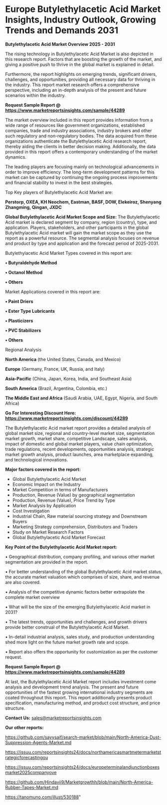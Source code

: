 # Europe Butylethylacetic Acid Market Insights, Industry Outlook, Growing Trends and Demands 2031

<Strong> Butylethylacetic Acid Market Overview 2025 - 2031</strong>

The rising technology in Butylethylacetic Acid Market is also depicted in this research report. Factors that are boosting the growth of the market, and giving a positive push to thrive in the global market is explained in detail.

Furthermore, the report highlights on emerging trends, significant drivers, challenges, and opportunities, providing all necessary data for thriving in the industry. This report market research offers a comprehensive perspective, including an in-depth analysis of the present and future scenarios within the industry.

<strong>Request Sample Report @ <a href=https://www.marketreportsinsights.com/sample/44289>https://www.marketreportsinsights.com/sample/44289</a></strong>

The market overview included in this report provides information from a wide range of resources like government organizations, established companies, trade and industry associations, industry brokers and other such regulatory and non-regulatory bodies. The data acquired from these organizations authenticate the Butylethylacetic Acid research report, thereby aiding the clients in better decision making. Additionally, the data provided in this report offers a contemporary understanding of the market dynamics.

The leading players are focusing mainly on technological advancements in order to improve efficiency. The long-term development patterns for this market can be captured by continuing the ongoing process improvements and financial stability to invest in the best strategies.

Top Key players of Butylethylacetic Acid Market are:

<strong>Perstorp, OXEA, KH Neochem, Eastman, BASF, DOW, Elekeiroz, Shenyang Zhangming, Qingan, JXDC</strong>

<strong><b>Global Butylethylacetic Acid Market Scope and Size:</b></strong>
The Butylethylacetic Acid market is declared segment by company, region (country), type, and application. Players, stakeholders, and other participants in the global Butylethylacetic Acid market will gain the market scope as they use the report as a powerful resource. The segmental analysis focuses on revenue and product by type and application and the forecast period of 2025-2031.

Butylethylacetic Acid Market Types covered in this report are:

<strong>•  Butyraldehyde Method

•  Octanol Method

•  Others</strong>

Market Applications covered in this report are:

<strong>•  Paint Driers

•  Ester Type Lubricants

•  Plasticizers

•  PVC Stabilizers

•  Others</strong> 

Regional Analysis

<strong>North America</strong> (the United States, Canada, and Mexico)

<strong>Europe</strong> (Germany, France, UK, Russia, and Italy)

<strong>Asia-Pacific</strong> (China, Japan, Korea, India, and Southeast Asia)

<strong>South America</strong> (Brazil, Argentina, Colombia, etc.)

<strong>The Middle East and Africa</strong> (Saudi Arabia, UAE, Egypt, Nigeria, and South Africa)

<strong>Go For Interesting Discount Here: <a href=https://www.marketreportsinsights.com/discount/44289>https://www.marketreportsinsights.com/discount/44289</a></strong>

The Butylethylacetic Acid market report provides a detailed analysis of global market size, regional and country-level market size, segmentation market growth, market share, competitive Landscape, sales analysis, impact of domestic and global market players, value chain optimization, trade regulations, recent developments, opportunities analysis, strategic market growth analysis, product launches, area marketplace expanding, and technological innovations.

<strong><b>Major factors covered in the report:</b></strong>
<ul>
  <li>Global Butylethylacetic Acid Market </li>
  <li>Economic Impact on the Industry</li>
  <li>Market Competition in terms of Manufacturers</li>
  <li>Production, Revenue (Value) by geographical segmentation</li>
  <li>Production, Revenue (Value), Price Trend by Type</li>
  <li>Market Analysis by Application</li>
  <li>Cost Investigation</li>
  <li>Industrial Chain, Raw material sourcing strategy and Downstream Buyers</li>
  <li>Marketing Strategy comprehension, Distributors and Traders</li>
  <li>Study on Market Research Factors</li>
  <li>Global Butylethylacetic Acid Market Forecast</li>
</ul>

<strong><b>Key Point of the Butylethylacetic Acid Market report:</b></strong>

• Geographical distribution, company profiling, and various other market segmentation are provided in the report.

• For better understanding of the global Butylethylacetic Acid market status, the accurate market valuation which comprises of size, share, and revenue are also covered.

• Analysis of the competitive dynamic factors better extrapolate the complete market overview

• What will be the size of the emerging Butylethylacetic Acid market in 2031?

• The latest trends, opportunities and challenges, and growth drivers provide better construal of the Butylethylacetic Acid Market.

• In-detail industrial analysis, sales study, and production understanding shed more light on the future market growth rate and scope.

• Report also offers the opportunity for customization as per the customer request.

<strong>Request Sample Report @ <a href=https://www.marketreportsinsights.com/sample/44289>https://www.marketreportsinsights.com/sample/44289</a></strong>

At last, the Butylethylacetic Acid Market report includes investment come analysis and development trend analysis. The present and future opportunities of the fastest growing international industry segments are coated throughout this report. This report additionally presents product specification, manufacturing method, and product cost structure, and price structure.

<strong>Contact Us:</strong>
sales@marketreportsinsights.com

<strong>Our other reports:</strong>

<a href=https://github.com/sayysaif/search-market/blob/main/North-America-Dust-Suppression-Agents-Market.md>https://github.com/sayysaif/search-market/blob/main/North-America-Dust-Suppression-Agents-Market.md</a>

<a href=https://issuu.com/reportsinsights24/docs/northamericasmartmetermarketstrategicforecastingou>https://issuu.com/reportsinsights24/docs/northamericasmartmetermarketstrategicforecastingou</a>

<a href=https://issuu.com/reportsinsights24/docs/europeterminalandjunctionboxesmarket2025companyove>https://issuu.com/reportsinsights24/docs/europeterminalandjunctionboxesmarket2025companyove</a>

<a href=https://github.com/Hindavii9/Marketgrowthh/blob/main/North-America-Rubber-Tapes-Market.md>https://github.com/Hindavii9/Marketgrowthh/blob/main/North-America-Rubber-Tapes-Market.md</a>

<a href=https://tanomuno.com/illust/530188>https://tanomuno.com/illust/530188</a>"
